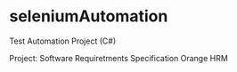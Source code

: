 # seleniumAutomation

Test Automation Project (C#)

Project: Software Requiretments Specification Orange HRM
